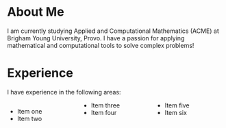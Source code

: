 # About Me
I am currently studying Applied and Computational Mathematics (ACME) at Brigham Young University, Provo. I have a passion for applying mathematical and computational tools to solve complex problems!

# Experience
I have experience in the following areas:
<div style="flex: 1; padding-right: 1px;">
    <div style="columns: 3;">
        <ul>
            <li>Item one</li>
            <li>Item two</li>
            <li>Item three</li>
            <li>Item four</li>
            <li>Item five</li>
            <li>Item six</li>
        </ul>
    </div>
</div>
